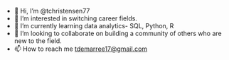 - 👋 Hi, I’m @tchristensen77
- 👀 I’m interested in switching career fields. 
- 🌱 I’m currently learning data analytics- SQL, Python, R
- 💞️ I’m looking to collaborate on building a community of others who are new to the field. 
- 📫 How to reach me tdemarree17@gmail.com

<!---
tchristensen77/tchristensen77 is a ✨ special ✨ repository because its `README.md` (this file) appears on your GitHub profile.
You can click the Preview link to take a look at your changes.
--->
